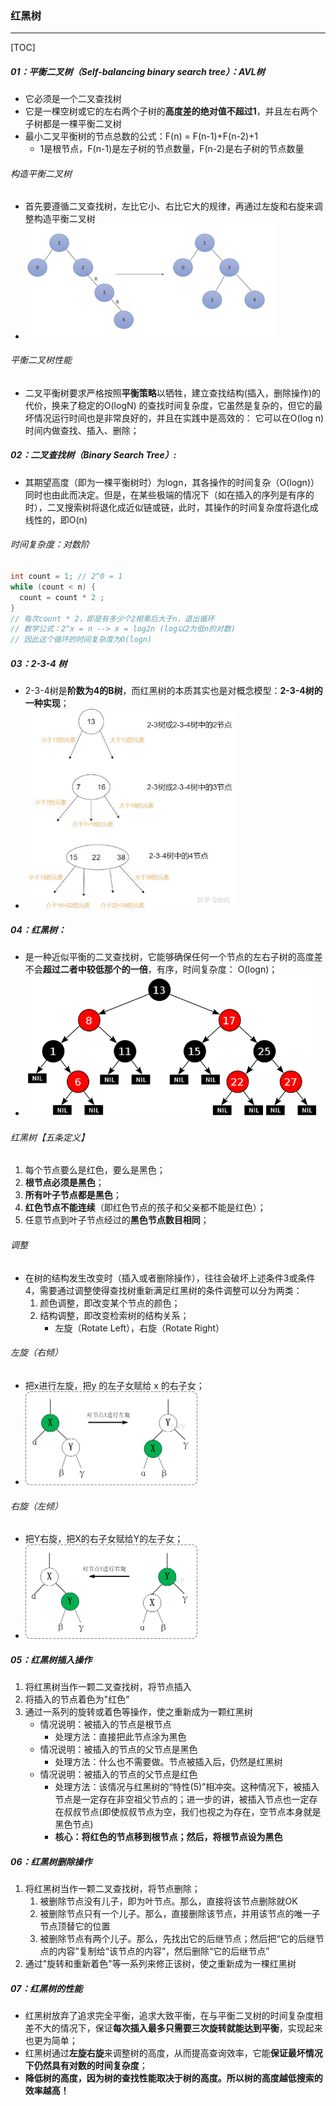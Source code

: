 ### 红黑树

------

[TOC]

##### 01：平衡二叉树（Self-balancing binary search tree）：AVL树

- 它必须是一个二叉查找树
- 它是一棵空树或它的左右两个子树的**高度差的绝对值不超过1**，并且左右两个子树都是一棵平衡二叉树
- 最小二叉平衡树的节点总数的公式：F(n) = F(n-1)+F(n-2)+1
  - 1是根节点，F(n-1)是左子树的节点数量，F(n-2)是右子树的节点数量

###### 构造平衡二叉树

- 首先要遵循二叉查找树，左比它小、右比它大的规律，再通过左旋和右旋来调整构造平衡二叉树
- <img src="https://github.com/likang315/Algorithms-and-Data-Structures/blob/master/05：树/photos/AVL.png?raw=true" style="zoom:80%;" />

###### 平衡二叉树性能

- 二叉平衡树要求严格按照**平衡策略**以牺牲，建立查找结构(插入，删除操作)的代价，换来了稳定的O(logN) 的查找时间复杂度，它虽然是复杂的，但它的最坏情况运行时间也是非常良好的，并且在实践中是高效的： 它可以在O(log n)时间内做查找、插入、删除；

##### 02：二叉查找树（Binary Search Tree）:

- 其期望高度（即为一棵平衡树时）为logn，其各操作的时间复杂（O(logn)）同时也由此而决定。但是，在某些极端的情况下（如在插入的序列是有序的时），二叉搜索树将退化成近似链或链，此时，其操作的时间复杂度将退化成线性的，即O(n)

###### 时间复杂度：对数阶

```java
int count = 1; // 2^0 = 1
while (count < n) {
  count = count * 2 ;
}
// 每次count * 2，即是有多少个2相乘后大于n，退出循环
// 数学公式：2^x = n --> x = log2n (log以2为低n的对数)
// 因此这个循环的时间复杂度为O(logn)
```

##### 03：2-3-4 树

- 2-3-4树是**阶数为4的B树**，而红黑树的本质其实也是对概念模型：**2-3-4树的一种实现**；
- <img src="https://github.com/likang315/Algorithms-and-Data-Structures/blob/master/05：树/photos/2-3-4.jpeg?raw=true" style="zoom:67%;" />

##### 04：红黑树：

- 是一种近似平衡的二叉查找树，它能够确保任何一个节点的左右子树的高度差不会**超过二者中较低那个的一倍**，有序，时间复杂度： O(logn)；
- <img src="https://github.com/likang315/Algorithms-and-Data-Structures/blob/master/05：树/photos/red-black.png?raw=true" style="zoom:67%;" />

###### 红黑树【五条定义】

1. 每个节点要么是红色，要么是黑色；
2. **根节点必须是黑色**；
3. **所有叶子节点都是黑色**；
4. **红色节点不能连续**（即红色节点的孩子和父亲都不能是红色）；
5. 任意节点到叶子节点经过的**黑色节点数目相同**；

###### 调整

- 在树的结构发生改变时（插入或者删除操作），往往会破坏上述条件3或条件4，需要通过调整使得查找树重新满足红黑树的条件调整可以分为两类：
  1. 颜色调整，即改变某个节点的颜色；
  2. 结构调整，即改变检索树的结构关系；
     - 左旋（Rotate Left），右旋（Rotate Right）

###### 左旋（右倾）

- 把x进行左旋，把y 的左子女赋给 x 的右子女；
- <img src="https://github.com/likang315/Algorithms-and-Data-Structures/blob/master/05：树/photos/red-black-left.png?raw=true" style="zoom:50%;" />

###### 右旋（左倾）

- 把Y右旋，把X的右子女赋给Y的左子女；
- <img src="https://github.com/likang315/Algorithms-and-Data-Structures/blob/master/05：树/photos/red-black-right.png?raw=true" style="zoom:50%;" />

##### 05：红黑树插入操作

1. 将红黑树当作一颗二叉查找树，将节点插入
2. 将插入的节点着色为"红色"
3. 通过一系列的旋转或着色等操作，使之重新成为一颗红黑树
   - 情况说明：被插入的节点是根节点
     - 处理方法：直接把此节点涂为黑色
   - 情况说明：被插入的节点的父节点是黑色
     - 处理方法：什么也不需要做。节点被插入后，仍然是红黑树
   - 情况说明：被插入的节点的父节点是红色
     -  处理方法：该情况与红黑树的“特性(5)”相冲突。这种情况下，被插入节点是一定存在非空祖父节点的；进一步的讲，被插入节点也一定存在叔叔节点(即使叔叔节点为空，我们也视之为存在，空节点本身就是黑色节点)
     - **核心：将红色的节点移到根节点；然后，将根节点设为黑色**

##### 06：红黑树删除操作

1. 将红黑树当作一颗二叉查找树，将节点删除；
   1. 被删除节点没有儿子，即为叶节点。那么，直接将该节点删除就OK
   2. 被删除节点只有一个儿子。那么，直接删除该节点，并用该节点的唯一子节点顶替它的位置
   3. 被删除节点有两个儿子。那么，先找出它的后继节点；然后把“它的后继节点的内容”复制给“该节点的内容”，然后删除“它的后继节点”
2. 通过"旋转和重新着色"等一系列来修正该树，使之重新成为一棵红黑树

##### 07：红黑树的性能

- 红黑树放弃了追求完全平衡，追求大致平衡，在与平衡二叉树的时间复杂度相差不大的情况下，保证**每次插入最多只需要三次旋转就能达到平衡**，实现起来也更为简单；
- 红黑树通过**左旋右旋**来调整树的高度，从而提高查询效率，它能**保证最坏情况下仍然具有对数的时间复杂度**；
- **降低树的高度，因为树的查找性能取决于树的高度。所以树的高度越低搜索的效率越高！**

